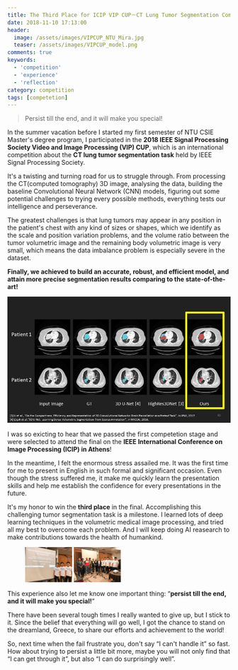 ```yaml
---
title: The Third Place for ICIP VIP CUP－CT Lung Tumor Segmentation Competition
date: 2018-11-10 17:13:00
header:
  image: /assets/images/VIPCUP_NTU_Mira.jpg
  teaser: /assets/images/VIPCUP_model.png
comments: true
keywords:
  - 'competition'
  - 'experience'
  - 'reflection'
category: competition
tags: [competetion]
---
```


> Persist till the end, and it will make you special!

In the summer vacation before I started my first semester of NTU CSIE Master's degree program, I participated in the **2018 IEEE Signal Processing Society Video and Image Processing (VIP) CUP**, which is an international competition about the **CT lung tumor segmentation task** held by IEEE Signal Processing Society.

It's a twisting and turning road for us to struggle through. From processing the CT(computed tomography) 3D image, analysing the data, building the baseline Convolutional Neural Network (CNN) models, figuring out some potential challenges to trying every possible methods, everything tests our intelligence and perseverance.

The greatest challenges is that lung tumors may appear in any position in the patient's chest with any kind of sizes or shapes, which we identify as the scale and position variation problems, and the volume ratio between the tumor volumetric image and the remaining body volumetric image is very small, which means the data imbalance problem is especially severe in the dataset.

**Finally, we achieved to build an accurate, robust, and efficient model, and attain more precise segmentation results comparing to the state-of-the-art!**

<img src="/assets/images/VIPCUP_model.png">

I was so exicting to hear that we passed the first competetion stage and were selected to attend the final on the **IEEE International Conference on Image Processing (ICIP) in Athens**!

In the meantime, I felt the enormous stress assailed me. It was the first time for me to present in English in such formal and significant occasion. Even though the stress suffered me, it make me quickly learn the presentation skills and help me establish the confidence for every presentations in the future.

It's my honor to win the **third place** in the final. Accomplishing this challenging tumor segmentation task is a milestone. I learned lots of deep learning techniques in the volumetric medical image processing, and tried all my best to overcome each problem. And I will keep doing AI reasearch to make contributions towards the health of humankind.

<figure class="half">
    <img src="/assets/images/VIP_CUP_reporters.jpg" height="25%" width="25%">
    <img src="/assets/images/VIP_CUP_everyone.jpg" height="25%" width="25%">
</figure>

This experience also let me know one important thing: “**persist till the end, and it will make you special!**”

There have been several tough times I really wanted to give up, but I stick to it. Since the belief that everything will go well, I got the chance to stand on the dreamland, Greece, to share our efforts and achievement to the world!

So, next time when the fail frustrate you, don't say “I can't handle it” so fast. How about trying to persist a little bit more, maybe you will not only find that “I can get through it”, but also “I can do surprisingly well”.
